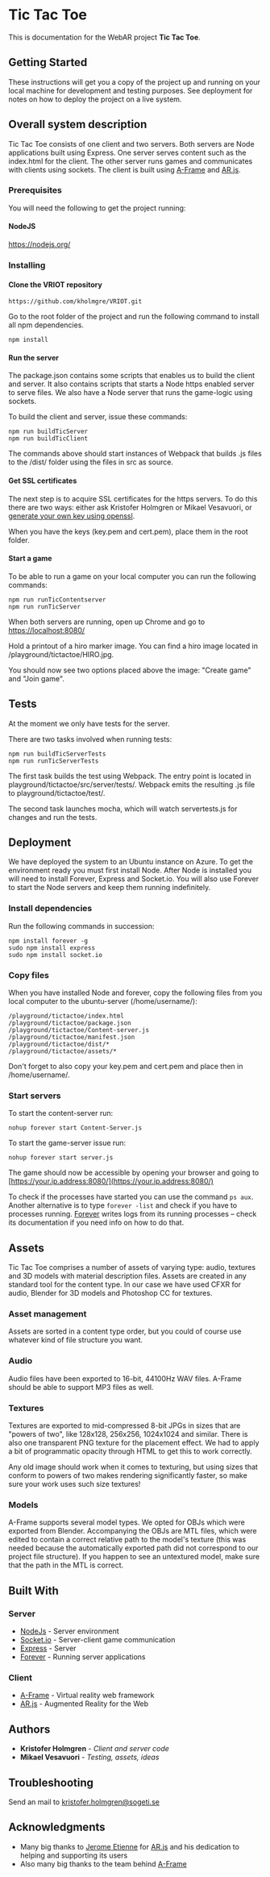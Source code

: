 # Tic Tac Toe

This is documentation for the WebAR project **Tic Tac Toe**.

## Getting Started

These instructions will get you a copy of the project up and running on your local machine for development and testing purposes. See deployment for notes on how to deploy the project on a live system.

## Overall system description
Tic Tac Toe consists of one client and two servers. Both servers are Node applications built using Express. One server serves content such as the index.html for the client. The other server runs games and communicates with clients using sockets. The client is built using [A-Frame](https://aframe.io/) and [AR.js](https://github.com/jeromeetienne/AR.js).

### Prerequisites

You will need the following to get the project running:

#### NodeJS
https://nodejs.org/

### Installing

#### Clone the VRIOT repository

```
https://github.com/kholmgre/VRIOT.git
```

Go to the root folder of the project and run the following command to install all npm dependencies.

```
npm install
```

#### Run the server
The package.json contains some scripts that enables us to build the client and server. It also contains scripts that starts a Node https enabled server to serve files. We also have a Node server that runs the game-logic using sockets.

To build the client and server, issue these commands:

```
npm run buildTicServer
npm run buildTicClient
```

The commands above should start instances of Webpack that builds .js files to the /dist/ folder using the files in src as source.

#### Get SSL certificates
The next step is to acquire SSL certificates for the https servers. To do this there are two ways: either ask Kristofer Holmgren or Mikael Vesavuori, or [generate your own key using openssl](http://stackoverflow.com/questions/10175812/how-to-create-a-self-signed-certificate-with-openssl).

When you have the keys (key.pem and cert.pem), place them in the root folder.

#### Start a game
To be able to run a game on your local computer you can run the following commands:

```
npm run runTicContentserver
npm run runTicServer
```

When both servers are running, open up Chrome and go to [https://localhost:8080/](https://localhost:8080/)

Hold a printout of a hiro marker image. You can find a hiro image located in /playground/tictactoe/HIRO.jpg.

You should now see two options placed above the image: "Create game" and "Join game".

## Tests

At the moment we only have tests for the server.

There are two tasks involved when running tests:

```
npm run buildTicServerTests
npm run runTicServerTests
```

The first task builds the test using Webpack. The entry point is located in playground/tictactoe/src/server/tests/. Webpack emits the resulting .js file to
playground/tictactoe/test/.

The second task launches mocha, which will watch servertests.js for changes and run the tests.

## Deployment

We have deployed the system to an Ubuntu instance on Azure. To get the environment ready you must first install Node. After Node is installed you will need to install Forever, Express and Socket.io. You will also use Forever to start the Node servers and keep them running indefinitely.

### Install dependencies
Run the following commands in succession:

```
npm install forever -g
sudo npm install express
sudo npm install socket.io
```

### Copy files
When you have installed Node and forever, copy the following files from you local computer to the ubuntu-server (/home/username/):

```
/playground/tictactoe/index.html
/playground/tictactoe/package.json
/playground/tictactoe/Content-server.js
/playground/tictactoe/manifest.json
/playground/tictactoe/dist/*
/playground/tictactoe/assets/*
```

Don't forget to also copy your key.pem and cert.pem and place then in /home/username/.

### Start servers
To start the content-server run:

```
nohup forever start Content-Server.js
```

To start the game-server issue run:

```
nohup forever start server.js
```

The game should now be accessible by opening your browser and going to [https://your.ip.address:8080/](https://your.ip.address:8080/)

To check if the processes have started you can use the command `ps aux`. Another alternative is to type `forever -list` and check if you have to processes running. [Forever](https://github.com/foreverjs/forever) writes logs from its running processes – check its documentation if you need info on how to do that.

## Assets
Tic Tac Toe comprises a number of assets of varying type: audio, textures and 3D models with material description files. Assets are created in any standard tool for the content type. In our case we have used CFXR for audio, Blender for 3D models and Photoshop CC for textures.

### Asset management
Assets are sorted in a content type order, but you could of course use whatever kind of file structure you want.

### Audio
Audio files have been exported to 16-bit, 44100Hz WAV files. A-Frame should be able to support MP3 files as well.

### Textures
Textures are exported to mid-compressed 8-bit JPGs in sizes that are "powers of two", like 128x128, 256x256, 1024x1024 and similar. There is also one transparent PNG texture for the placement effect. We had to apply a bit of programmatic opacity through HTML to get this to work correctly.

Any old image should work when it comes to texturing, but using sizes that conform to powers of two makes rendering significantly faster, so make sure your work uses such size textures!

### Models
A-Frame supports several model types. We opted for OBJs which were exported from Blender. Accompanying the OBJs are MTL files, which were edited to contain a correct relative path to the model's texture (this was needed because the automatically exported path did not correspond to our project file structure). If you happen to see an untextured model, make sure that the path in the MTL is correct.

## Built With

### Server

* [NodeJs](https://nodejs.org/en/) - Server environment
* [Socket.io](https://socket.io/) - Server-client game communication
* [Express](https://expressjs.com/) - Server
* [Forever](https://github.com/foreverjs/forever) - Running server applications

### Client

* [A-Frame](https://aframe.io/) - Virtual reality web framework
* [AR.js](https://github.com/jeromeetienne/AR.js) - Augmented Reality for the Web

## Authors

* **Kristofer Holmgren** - *Client and server code*
* **Mikael Vesavuori** - *Testing, assets, ideas*

## Troubleshooting
Send an mail to kristofer.holmgren@sogeti.se



## Acknowledgments

* Many big thanks to [Jerome Etienne](https://github.com/jeromeetienne) for [AR.js](https://github.com/jeromeetienne/AR.js) and his dedication to helping and supporting its users
* Also many big thanks to the team behind [A-Frame](https://aframe.io/)
